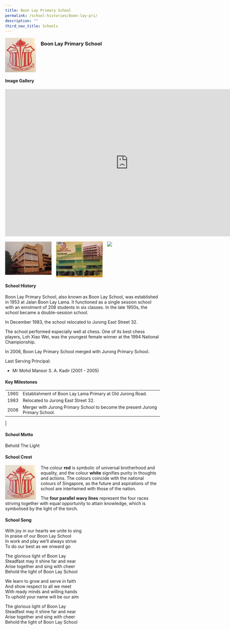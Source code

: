 ```yaml
---
title: Boon Lay Primary School
permalink: /school-histories/boon-lay-pri/
description: ""
third_nav_title: Schools
---
```

<img align="left" style="width:20%;margin-right:15px;" src="/images/boonlaypri1.png">

### **Boon Lay Primary School**

<br clear="left">

#### **Image Gallery**
<iframe src="https://docs.google.com/presentation/d/e/2PACX-1vRDCzzuPdj3Qsi1klwdBsbkTH4-neUT_7j51T6rGe-NNtEO2p18gyKkrlOijpX7_yMZECSBf5x9LI_U/embed?start=false&amp;loop=true&amp;delayms=5000" frameborder="0" width="800" height="479" allowfullscreen="true"></iframe>
<p><a href="/images/boonlaypri2.jpg">  
<img align="left" style="width:30%;margin-right:15px;" src="/images/boonlaypri2.jpg">
</a></p>

<p><a href="/images/boonlaypri3.jpg">  
<img align="left" style="width:30%;margin-right:15px;" src="/images/boonlaypri3.jpg">
</a></p>

<p><a href="/images/boonlaypri4.jpg">  
<img align="left" style="width:30%;margin-right:15px;" src="/images/boonlaypri4.jpg">
</a></p>

<br clear="left">

#### **School History**
Boon Lay Primary School, also known as Boon Lay School, was established in 1953 at Jalan Boon Lay Lama. It functioned as a single session school with an enrolment of 208 students in six classes. In the late 1950s, the school became a double-session school.

In December 1983, the school relocated to Jurong East Street 32.

The school performed especially well at chess. One of its best chess players, Loh Xiao Wei, was the youngest female winner at the 1994 National Championship.

In 2006, Boon Lay Primary School merged with Jurong Primary School.

Last Serving Principal:<br>
* Mr Mohd Mansor S. A. Kadir (2001 - 2005)

#### **Key Milestones**

|  |  |
|:---:|---|
| 1960 | Establishment of Boon Lay Lama Primary at Old Jurong Road. |
| 1983 | Relocated to Jurong East Street 32. |
| 2006 | Merger with Jurong Primary School to become the present Jurong Primary School.|
|

#### **School Motto**
Behold The Light

#### **School Crest**
<img align="left" style="width:20%;margin-right:15px;" src="/images/boonlaypri1.png">

The colour&nbsp;**red**&nbsp;is symbolic of universal brotherhood and equality, and the colour&nbsp;**white**&nbsp;signifies purity in thoughts and actions. The colours coincide with the national colours of Singapore, as the future and aspirations of the school are intertwined with those of the nation.

The&nbsp;**four parallel wavy lines**&nbsp;represent the four races striving together with equal opportunity to attain knowledge, which is symbolised by the light of the torch.

#### **School Song**
With joy in our hearts we unite to sing<br>
In praise of our Boon Lay School<br>
In work and play we’ll always strive<br>
To do our best as we onward go

The glorious light of Boon Lay<br>
Steadfast may it shine far and near<br>
Arise together and sing with cheer<br>
Behold the light of Boon Lay School

We learn to grow and serve in faith<br>
And show respect to all we meet<br>
With ready minds and willing hands<br>
To uphold your name will be our aim

The glorious light of Boon Lay<br>
Steadfast may it shine far and near<br>
Arise together and sing with cheer<br>
Behold the light of Boon Lay School